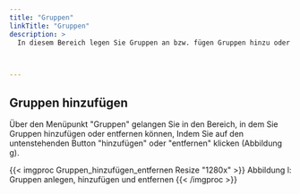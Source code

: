 ```yaml
---
title: "Gruppen"
linkTitle: "Gruppen"
description: >
  In diesem Bereich legen Sie Gruppen an bzw. fügen Gruppen hinzu oder entfernen diese.   
 


---
```

## Gruppen hinzufügen 
Über den Menüpunkt "Gruppen" gelangen Sie in den Bereich, in dem Sie Gruppen hinzufügen oder entfernen können, Indem Sie auf den untenstehenden Button "hinzufügen" oder "entfernen" klicken (Abbildung g). 

[//]: # (Beim Klicken auf bearbeiten erscheint dieser Text: Der Kontext dieses Bearbeitungsvorgangs steht nicht mehr zur Verfügung. Möglicherweise wurde der Bearbeitungsvorgang bereits beendet, abgebrochen oder zu lange nicht mehr verwendet. Beginnen Sie noch einmal einen neuen Bearbeitungsvorgang und verwenden Sie nicht den Zurück-Button des Browsers.
)

{{< imgproc Gruppen_hinzufügen_entfernen Resize "1280x" >}}
Abbildung l: Gruppen anlegen, hinzufügen und entfernen
{{< /imgproc >}}


